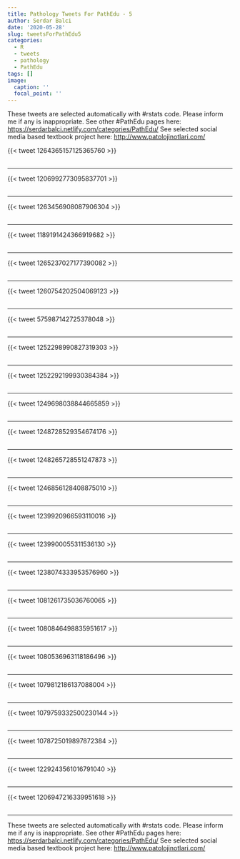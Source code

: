 ```yaml
---
title: Pathology Tweets For PathEdu - 5
author: Serdar Balci
date: '2020-05-28'
slug: tweetsForPathEdu5
categories:
  - R
  - tweets
  - pathology
  - PathEdu
tags: []
image:
  caption: ''
  focal_point: ''
---
```



These tweets are selected automatically with #rstats code. Please inform me if any is inappropriate.
See other #PathEdu pages here: https://serdarbalci.netlify.com/categories/PathEdu/ 
See selected social media based textbook project here: http://www.patolojinotlari.com/

{{< tweet 1264365157125365760 >}}
<br>
<br>
<hr>
{{< tweet 1206992773095837701 >}}
<br>
<br>
<hr>
{{< tweet 1263456908087906304 >}}
<br>
<br>
<hr>
{{< tweet 1189191424366919682 >}}
<br>
<br>
<hr>
{{< tweet 1265237027177390082 >}}
<br>
<br>
<hr>
{{< tweet 1260754202504069123 >}}
<br>
<br>
<hr>
{{< tweet 575987142725378048 >}}
<br>
<br>
<hr>
{{< tweet 1252298990827319303 >}}
<br>
<br>
<hr>
{{< tweet 1252292199930384384 >}}
<br>
<br>
<hr>
{{< tweet 1249698038844665859 >}}
<br>
<br>
<hr>
{{< tweet 1248728529354674176 >}}
<br>
<br>
<hr>
{{< tweet 1248265728551247873 >}}
<br>
<br>
<hr>
{{< tweet 1246856128408875010 >}}
<br>
<br>
<hr>
{{< tweet 1239920966593110016 >}}
<br>
<br>
<hr>
{{< tweet 1239900055311536130 >}}
<br>
<br>
<hr>
{{< tweet 1238074333953576960 >}}
<br>
<br>
<hr>
{{< tweet 1081261735036760065 >}}
<br>
<br>
<hr>
{{< tweet 1080846498835951617 >}}
<br>
<br>
<hr>
{{< tweet 1080536963118186496 >}}
<br>
<br>
<hr>
{{< tweet 1079812186137088004 >}}
<br>
<br>
<hr>
{{< tweet 1079759332500230144 >}}
<br>
<br>
<hr>
{{< tweet 1078725019897872384 >}}
<br>
<br>
<hr>
{{< tweet 1229243561016791040 >}}
<br>
<br>
<hr>
{{< tweet 1206947216339951618 >}}
<br>
<br>
<hr>


These tweets are selected automatically with #rstats code. Please inform me if any is inappropriate.
See other #PathEdu pages here: https://serdarbalci.netlify.com/categories/PathEdu/ 
See selected social media based textbook project here: http://www.patolojinotlari.com/

